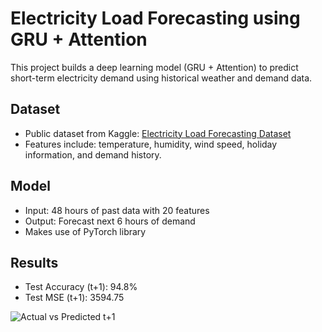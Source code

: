 # Electricity Load Forecasting using GRU + Attention

This project builds a deep learning model (GRU + Attention) to predict short-term electricity demand using historical weather and demand data.

## Dataset
- Public dataset from Kaggle: [Electricity Load Forecasting Dataset](https://www.kaggle.com/datasets/saurabhshahane/electricity-load-forecasting)
- Features include: temperature, humidity, wind speed, holiday information, and demand history.

## Model
- Input: 48 hours of past data with 20 features
- Output: Forecast next 6 hours of demand
- Makes use of PyTorch library

## Results
- Test Accuracy (t+1): 94.8%
- Test MSE (t+1): 3594.75

![Actual vs Predicted t+1](images/Actual-vs-Predicted.png)
